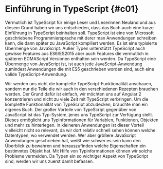 # Einführung in TypeScript {#c01}

Vermutlich ist TypeScript für einige Leser und Leserinnen Neuland und aus diesem Grund haben wir uns entschieden, dass das Buch auch eine kurze Einführung in TypeScript beinhalten soll.
TypeScript ist eine von Microsoft geschriebene Programmiersprache mit derer man Anwendungen schreiben kann, die dann später zu JavaScript kompiliert werden.
Es ist eine typisierte Übermenge von JavaScript.
Außer Typen unterstützt TypeScript auch gewisse Features aus ES6/ES2015 aber auch Features die vermutlich in späteren ECMAScript Versionen enthalten sein werden.
Da TypeScript eine Übermenge von JavaScript ist, ist auch jede JavaScript-Anwendung zumindest Anwendungen die mit ES5 geschrieben worden sind, auch eine valide TypeScript-Anwendung.

Wir werden uns nicht die komplette TypeScript-Funktionalität anschauen, sondern nur die Teile die wir auch in den verschiedenen Rezepten brauchen werden.
Der Grund dafür ist einfach, wir möchten uns auf Angular 2 konzentrieren und nicht zu viele Zeit mit TypeScript verbringen.
Um die komplette Funktionalität von TypeScript abzudecken, bräuchte man ein eigenes Buch.
Der großer Vorteile von TypeScript gegenüber von JavaScript ist das Typ-System, jenes uns TypeScript zur Verfügung stellt.
Dieses ermöglicht uns Typinformationen für Variablen, Funktionen, Objekten und mehr zu hinterlegen.
In kleineren Anwendungen ist dieser Vorteil vielleicht nicht so relevant, da wir dort relativ schnell sehen können welche Datentypen, wo verwendet werden.
Wer aber größere JavaScript Anwendungen geschrieben hat, weißt wie schwer es sein kann den Überblick zu bewahren und herauszufinden welche Eigenschaften ein bestimmtes Objekt hat.
Mit Hilfe von Typinformationen können wir solche Probleme vermeiden.
Da Typen ein so wichtiger Aspekt von TypeScript sind, werden wir uns zuerst damit befassen.

